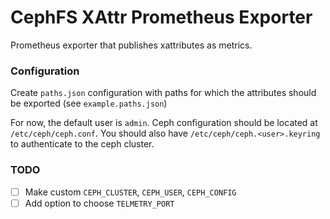 # CephFS XAttr Prometheus Exporter
Prometheus exporter that publishes xattributes as metrics.

### Configuration

Create `paths.json` configuration with paths for which the attributes should be exported (see `example.paths.json`)

For now, the default user is `admin`. Ceph configuration should be located at `/etc/ceph/ceph.conf`. You should also have `/etc/ceph/ceph.<user>.keyring` to authenticate to the ceph cluster.

### TODO
- [ ] Make custom `CEPH_CLUSTER`, `CEPH_USER`, `CEPH_CONFIG`
- [ ] Add option to choose `TELMETRY_PORT`